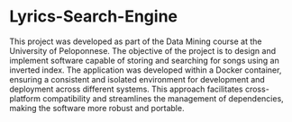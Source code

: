 # Lyrics-Search-Engine
This project was developed as part of the Data Mining course at the University of Peloponnese. The objective of the project is to design and implement software capable of storing and searching for songs using an inverted index. The application was developed within a Docker container, ensuring a consistent and isolated environment for development and deployment across different systems. This approach facilitates cross-platform compatibility and streamlines the management of dependencies, making the software more robust and portable.

